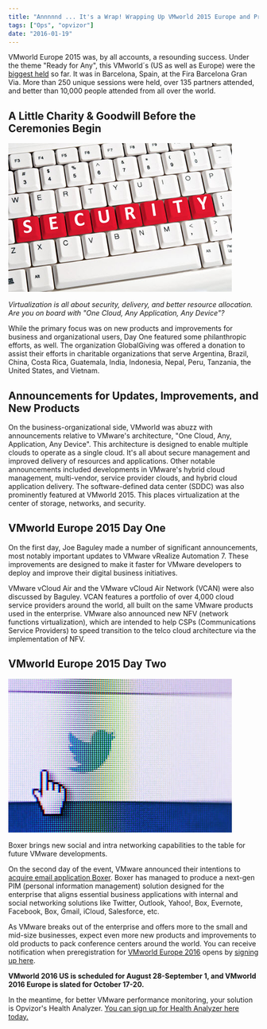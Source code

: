 ```yaml
---
title: "Annnnnd ... It's a Wrap! Wrapping Up VMworld 2015 Europe and Pre-Register for VMworld 2016"
tags: ["Ops", "opvizor"]
date: "2016-01-19"
---
```


VMworld Europe 2015 was, by all accounts, a resounding success. Under the theme "Ready for Any", this VMworld´s (US as well as Europe) were the [biggest held](https://www.vmworld.com/en/europe/index.html) so far. It was in Barcelona, Spain, at the Fira Barcelona Gran Via. More than 250 unique sessions were held, over 135 partners attended, and better than 10,000 people attended from all over the world.

## A Little Charity & Goodwill Before the Ceremonies Begin

_![VMware Security - VMworld 2016](/images/blog/bigstock-Security-word-on-white-keyboar-27134375.jpg)_

_Virtualization is all about security, delivery, and better resource allocation. Are you on board with "One Cloud, Any Application, Any Device"?_

While the primary focus was on new products and improvements for business and organizational users, Day One featured some philanthropic efforts, as well. The organization GlobalGiving was offered a donation to assist their efforts in charitable organizations that serve Argentina, Brazil, China, Costa Rica, Guatemala, India, Indonesia, Nepal, Peru, Tanzania, the United States, and Vietnam.

## Announcements for Updates, Improvements, and New Products

On the business-organizational side, VMworld was abuzz with announcements relative to VMware's architecture, "One Cloud, Any, Application, Any Device". This architecture is designed to enable multiple clouds to operate as a single cloud. It's all about secure management and improved delivery of resources and applications. Other notable announcements included developments in VMware's hybrid cloud management, multi-vendor, service provider clouds, and hybrid cloud application delivery. The software-defined data center (SDDC) was also prominently featured at VMworld 2015. This places virtualization at the center of storage, networks, and security.

## VMworld Europe 2015 Day One

On the first day, Joe Baguley made a number of significant announcements, most notably important updates to VMware vRealize Automation 7. These improvements are designed to make it faster for VMware developers to deploy and improve their digital business initiatives.

VMware vCloud Air and the VMware vCloud Air Network (VCAN) were also discussed by Baguley. VCAN features a portfolio of over 4,000 cloud service providers around the world, all built on the same VMware products used in the enterprise. VMware also announced new NFV (network functions virtualization), which are intended to help CSPs (Communications Service Providers) to speed transition to the telco cloud architecture via the implementation of NFV.

## VMworld Europe 2015 Day Two

![VMware Boxer acquisition](/images/blog/bigstock-Social-Network-Twitter-Icon-On-72969409.jpg)

Boxer brings new social and intra networking capabilities to the table for future VMware developments.

On the second day of the event, VMware announced their intentions to [acquire email application Boxer](https://blogs.vmware.com/euc/2015/10/vmworld-europe-2015.html). Boxer has managed to produce a next-gen PIM (personal information management) solution designed for the enterprise that aligns essential business applications with internal and social networking solutions like Twitter, Outlook, Yahoo!, Box, Evernote, Facebook, Box, Gmail, iCloud, Salesforce, etc.

As VMware breaks out of the enterprise and offers more to the small and mid-size businesses, expect even more new products and improvements to old products to pack conference centers around the world. You can receive notification when preregistration for [VMworld Europe 2016](https://www.vmworld.com/en/pre-register.html) opens by [signing up here](https://www.vmworld.com/en/pre-register.html). 

**VMworld 2016 US is scheduled for August 28-September 1, and VMworld 2016 Europe is slated for October 17-20.**

In the meantime, for better VMware performance monitoring, your solution is Opvizor's Health Analyzer. [You can sign up for Health Analyzer here today.](http://try.opvizor.com/health-analyzer/)
